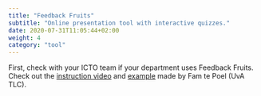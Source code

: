 ```yaml
---
title: "Feedback Fruits"
subtitle: "Online presentation tool with interactive quizzes."
date: 2020-07-31T11:05:44+02:00
weight: 4
category: "tool"
---
```


First, check with your ICTO team if your department uses Feedback Fruits. Check out the [instruction video](https://youtu.be/IwWdNev_aC0) and [example](https://youtu.be/nXNsAZHymZE) made by Fam te Poel (UvA TLC).
